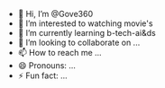 - 👋 Hi, I’m @Gove360
- 👀 I’m interested to watching movie's 
- 🌱 I’m currently learning b-tech-ai&ds
- 💞️ I’m looking to collaborate on ...
- 📫 How to reach me ...
- 😄 Pronouns: ...
- ⚡ Fun fact: ...

<!---
Gove360/Gove360 is a ✨ special ✨ repository because its `README.md` (this file) appears on your GitHub profile.
You can click the Preview link to take a look at your changes.
--->
